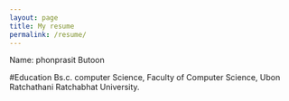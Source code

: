 ```yaml
---
layout: page
title: My resume
permalink: /resume/
---
```


 Name: phonprasit Butoon
 
 #Education
 Bs.c. computer Science, Faculty of Computer Science, Ubon Ratchathani Ratchabhat University.
